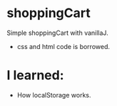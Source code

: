 # shoppingCart
Simple shoppingCart with vanillaJ.
- css and html code is borrowed.

# I learned:
- How localStorage works.
